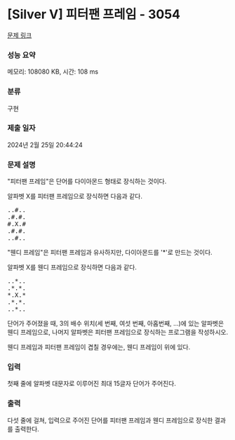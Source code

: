 # [Silver V] 피터팬 프레임 - 3054 

[문제 링크](https://www.acmicpc.net/problem/3054) 

### 성능 요약

메모리: 108080 KB, 시간: 108 ms

### 분류

구현

### 제출 일자

2024년 2월 25일 20:44:24

### 문제 설명

<p>"피터팬 프레임"은 단어를 다이아몬드 형태로 장식하는 것이다.</p>

<p>알파벳 X를 피터팬 프레임으로 장식하면 다음과 같다.</p>

<pre>..#..
.#.#.
#.X.#
.#.#.
..#..</pre>

<p>"웬디 프레임"은 피터팬 프레임과 유사하지만, 다이아몬드를 '*'로 만드는 것이다. </p>

<p>알파벳 X를 웬디 프레임으로 장식하면 다음과 같다.</p>

<pre>..*..
.*.*.
*.X.*
.*.*.
..*..</pre>

<p>단어가 주어졌을 때, 3의 배수 위치(세 번째, 여섯 번째, 아홉번째, ...)에 있는 알파벳은 웬디 프레임으로, 나머지 알파벳은 피터팬 프레임으로 장식하는 프로그램을 작성하시오.</p>

<p>웬디 프레임과 피터팬 프레임이 겹칠 경우에는, 웬디 프레임이 위에 있다.</p>

### 입력 

 <p>첫째 줄에 알파벳 대문자로 이루어진 최대 15글자 단어가 주어진다.</p>

### 출력 

 <p>다섯 줄에 걸쳐, 입력으로 주어진 단어를 피터팬 프레임과 웬디 프레임으로 장식한 결과를 출력한다.</p>

